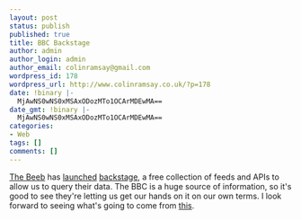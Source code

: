 ```yaml
---
layout: post
status: publish
published: true
title: BBC Backstage
author: admin
author_login: admin
author_email: colinramsay@gmail.com
wordpress_id: 178
wordpress_url: http://www.colinramsay.co.uk/?p=178
date: !binary |-
  MjAwNS0wNS0xMSAxODozMTo1OCArMDEwMA==
date_gmt: !binary |-
  MjAwNS0wNS0xMSAxODozMTo1OCArMDEwMA==
categories:
- Web
tags: []
comments: []
---
```

<p><a href="http://www.bbc.co.uk">The Beeb</a> has <a href="http://backstage.bbc.co.uk/news/archives/2005/05/backstagebbccou.html">launched</a> <a href="http://backstage.bbc.co.uk/">backstage</a>, a free collection of feeds and APIs to allow us to query their data. The BBC is a huge source of information, so it's good to see they're letting us get our hands on it on our own terms. I look forward to seeing what's going to come from <a href="http://backstage.bbc.co.uk/data/Data">this</a>.</p>
